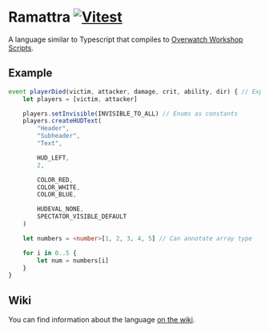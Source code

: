 # Ramattra [![Vitest](https://github.com/DvvCz/Ramattra/actions/workflows/vitest.yml/badge.svg)](https://github.com/DvvCz/Ramattra/actions)

A language similar to Typescript that compiles to [Overwatch Workshop Scripts](https://workshop.codes/wiki).

## Example

```ts
event playerDied(victim, attacker, damage, crit, ability, dir) { // Explicit event variables.
	let players = [victim, attacker]

	players.setInvisible(INVISIBLE_TO_ALL) // Enums as constants
	players.createHUDText(
		"Header",
		"Subheader",
		"Text",

		HUD_LEFT,
		2,

		COLOR_RED,
		COLOR_WHITE,
		COLOR_BLUE,

		HUDEVAL_NONE,
		SPECTATOR_VISIBLE_DEFAULT
	)

	let numbers = <number>[1, 2, 3, 4, 5] // Can annotate array type

	for i in 0..5 {
		let num = numbers[i]
	}
}
```

## Wiki

You can find information about the language [on the wiki](https://github.com/DvvCz/Ramattra/wiki).